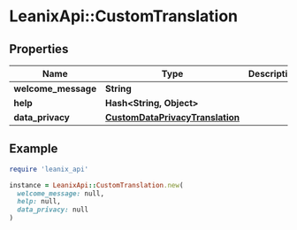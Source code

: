 # LeanixApi::CustomTranslation

## Properties

| Name | Type | Description | Notes |
| ---- | ---- | ----------- | ----- |
| **welcome_message** | **String** |  | [optional] |
| **help** | **Hash&lt;String, Object&gt;** |  | [optional] |
| **data_privacy** | [**CustomDataPrivacyTranslation**](CustomDataPrivacyTranslation.md) |  | [optional] |

## Example

```ruby
require 'leanix_api'

instance = LeanixApi::CustomTranslation.new(
  welcome_message: null,
  help: null,
  data_privacy: null
)
```

